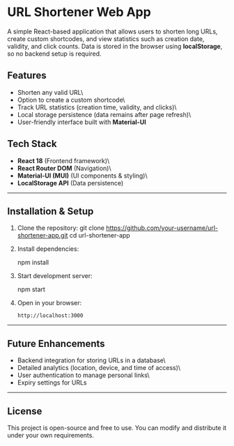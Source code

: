 #  URL Shortener Web App

A simple React-based application that allows users to shorten long URLs,
create custom shortcodes, and view statistics such as creation date,
validity, and click counts. Data is stored in the browser using
**localStorage**, so no backend setup is required.


##  Features

-    Shorten any valid URL\
-    Option to create a custom shortcode\
-    Track URL statistics (creation time, validity, and clicks)\
-    Local storage persistence (data remains after page refresh)\
-    User-friendly interface built with **Material-UI**


##  Tech Stack

-   **React 18** (Frontend framework)\
-   **React Router DOM** (Navigation)\
-   **Material-UI (MUI)** (UI components & styling)\
-   **LocalStorage API** (Data persistence)

------------------------------------------------------------------------



##   Installation & Setup

1.  Clone the repository:
   git clone https://github.com/your-username/url-shortener-app.git
    cd url-shortener-app
    

2.  Install dependencies:


    npm install
  

3.  Start development server:

    
    npm start
   

4.  Open in your browser:

        http://localhost:3000

------------------------------------------------------------------------

##  Future Enhancements

-    Backend integration for storing URLs in a database\
-    Detailed analytics (location, device, and time of access)\
-    User authentication to manage personal links\
-    Expiry settings for URLs

------------------------------------------------------------------------

##  License

This project is open-source and free to use. You can modify and
distribute it under your own requirements.
